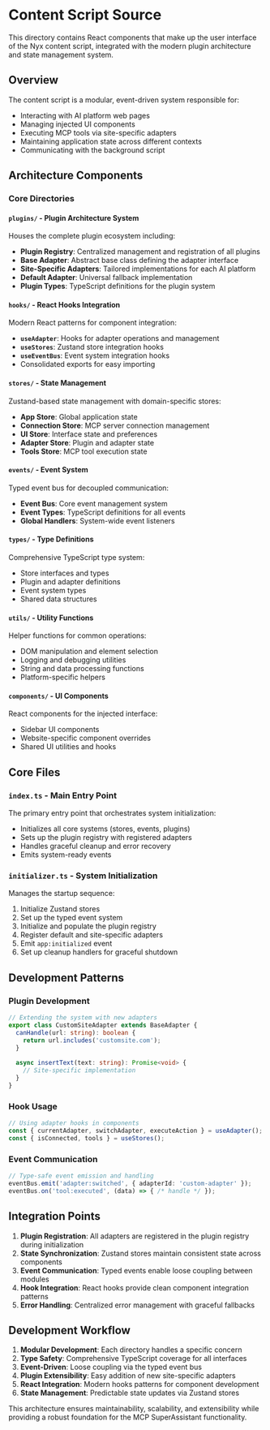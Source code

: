 # Content Script Source

This directory contains React components that make up the user interface of the Nyx content script, integrated with the modern plugin architecture and state management system.

## Overview

The content script is a modular, event-driven system responsible for:
- Interacting with AI platform web pages
- Managing injected UI components 
- Executing MCP tools via site-specific adapters
- Maintaining application state across different contexts
- Communicating with the background script

## Architecture Components

### Core Directories

#### **`plugins/`** - Plugin Architecture System
Houses the complete plugin ecosystem including:
- **Plugin Registry**: Centralized management and registration of all plugins
- **Base Adapter**: Abstract base class defining the adapter interface
- **Site-Specific Adapters**: Tailored implementations for each AI platform
- **Default Adapter**: Universal fallback implementation
- **Plugin Types**: TypeScript definitions for the plugin system

#### **`hooks/`** - React Hooks Integration
Modern React patterns for component integration:
- **`useAdapter`**: Hooks for adapter operations and management
- **`useStores`**: Zustand store integration hooks
- **`useEventBus`**: Event system integration hooks
- Consolidated exports for easy importing

#### **`stores/`** - State Management
Zustand-based state management with domain-specific stores:
- **App Store**: Global application state
- **Connection Store**: MCP server connection management  
- **UI Store**: Interface state and preferences
- **Adapter Store**: Plugin and adapter state
- **Tools Store**: MCP tool execution state

#### **`events/`** - Event System
Typed event bus for decoupled communication:
- **Event Bus**: Core event management system
- **Event Types**: TypeScript definitions for all events
- **Global Handlers**: System-wide event listeners

#### **`types/`** - Type Definitions
Comprehensive TypeScript type system:
- Store interfaces and types
- Plugin and adapter definitions
- Event system types
- Shared data structures

#### **`utils/`** - Utility Functions
Helper functions for common operations:
- DOM manipulation and element selection
- Logging and debugging utilities
- String and data processing functions
- Platform-specific helpers

#### **`components/`** - UI Components
React components for the injected interface:
- Sidebar UI components
- Website-specific component overrides
- Shared UI utilities and hooks

## Core Files

### **`index.ts`** - Main Entry Point
The primary entry point that orchestrates system initialization:
- Initializes all core systems (stores, events, plugins)
- Sets up the plugin registry with registered adapters
- Handles graceful cleanup and error recovery
- Emits system-ready events

### **`initializer.ts`** - System Initialization
Manages the startup sequence:
1. Initialize Zustand stores
2. Set up the typed event system
3. Initialize and populate the plugin registry
4. Register default and site-specific adapters
5. Emit `app:initialized` event
6. Set up cleanup handlers for graceful shutdown

## Development Patterns

### Plugin Development
```typescript
// Extending the system with new adapters
export class CustomSiteAdapter extends BaseAdapter {
  canHandle(url: string): boolean {
    return url.includes('customsite.com');
  }
  
  async insertText(text: string): Promise<void> {
    // Site-specific implementation
  }
}
```

### Hook Usage
```typescript
// Using adapter hooks in components
const { currentAdapter, switchAdapter, executeAction } = useAdapter();
const { isConnected, tools } = useStores();
```

### Event Communication
```typescript
// Type-safe event emission and handling
eventBus.emit('adapter:switched', { adapterId: 'custom-adapter' });
eventBus.on('tool:executed', (data) => { /* handle */ });
```

## Integration Points

1. **Plugin Registration**: All adapters are registered in the plugin registry during initialization
2. **State Synchronization**: Zustand stores maintain consistent state across components
3. **Event Communication**: Typed events enable loose coupling between modules
4. **Hook Integration**: React hooks provide clean component integration patterns
5. **Error Handling**: Centralized error management with graceful fallbacks

## Development Workflow

1. **Modular Development**: Each directory handles a specific concern
2. **Type Safety**: Comprehensive TypeScript coverage for all interfaces
3. **Event-Driven**: Loose coupling via the typed event bus
4. **Plugin Extensibility**: Easy addition of new site-specific adapters
5. **React Integration**: Modern hooks patterns for component development
6. **State Management**: Predictable state updates via Zustand stores

This architecture ensures maintainability, scalability, and extensibility while providing a robust foundation for the MCP SuperAssistant functionality.
